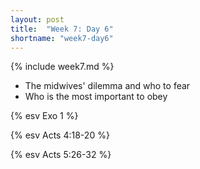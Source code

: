```yaml
---
layout: post
title:  "Week 7: Day 6"
shortname: "week7-day6"
---
```


{% include week7.md %}

* The midwives' dilemma and who to fear
* Who is the most important to obey

{% esv Exo 1 %}

{% esv Acts 4:18-20 %}

{% esv Acts 5:26-32 %}